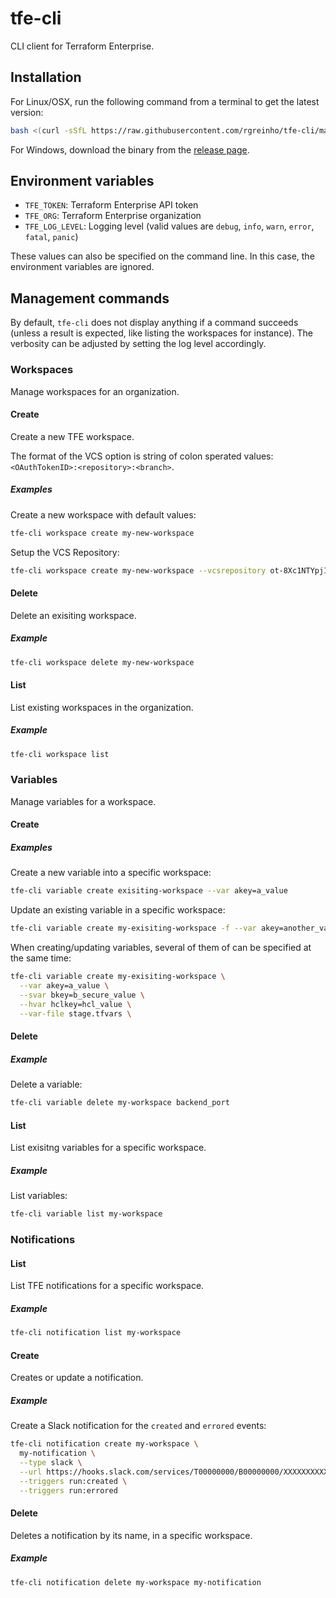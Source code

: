 # tfe-cli

CLI client for Terraform Enterprise.

## Installation

For Linux/OSX, run the following command from a terminal to get the latest version:

```bash
bash <(curl -sSfL https://raw.githubusercontent.com/rgreinho/tfe-cli/master/extras/tfe-cli-installer.sh)
```

For Windows, download the binary from the [release page](https://github.com/rgreinho/tfe-cli/releases).

## Environment variables

* `TFE_TOKEN`: Terraform Enterprise API token
* `TFE_ORG`: Terraform Enterprise organization
* `TFE_LOG_LEVEL`: Logging level (valid values are `debug`, `info`, `warn`, `error`,
  `fatal`, `panic`)

These values can also be specified on the command line. In this case, the environment
variables are ignored.

## Management commands

By default, `tfe-cli` does not display anything if a command succeeds (unless a result
is expected, like listing the workspaces for instance). The verbosity can be adjusted
by setting the log level accordingly.

### Workspaces

Manage workspaces for an organization.

#### Create

Create a new TFE workspace.

The format of the VCS option is string of colon sperated values: `<OAuthTokenID>:<repository>:<branch>`.

##### Examples

Create a new workspace with default values:

```bash
tfe-cli workspace create my-new-workspace
```

Setup the VCS Repository:

```bash
tfe-cli workspace create my-new-workspace --vcsrepository ot-8Xc1NTYpjIQZIwIh:organization/repository:master
```

#### Delete

Delete an exisiting workspace.

##### Example

```bash
tfe-cli workspace delete my-new-workspace
```

#### List

List existing workspaces in the organization.

##### Example

```bash
tfe-cli workspace list
```

### Variables

Manage variables for a workspace.

#### Create

##### Examples

Create a new variable into a specific workspace:

```bash
tfe-cli variable create exisiting-workspace --var akey=a_value
```

Update an existing variable in a specific workspace:

```bash
tfe-cli variable create my-exisiting-workspace -f --var akey=another_value
```

When creating/updating variables, several of them of can be specified at the
same time:

```bash
tfe-cli variable create my-exisiting-workspace \
  --var akey=a_value \
  --svar bkey=b_secure_value \
  --hvar hclkey=hcl_value \
  --var-file stage.tfvars \
```

#### Delete

##### Example

Delete a variable:

```bash
tfe-cli variable delete my-workspace backend_port
```

#### List

List exisitng variables for a specific workspace.

##### Example

List variables:

```bash
tfe-cli variable list my-workspace
```

### Notifications

#### List

List TFE notifications for a specific workspace.

##### Example

```bash
tfe-cli notification list my-workspace
```

#### Create

Creates or update a notification.

##### Example

Create a Slack notification for the `created` and `errored` events:

```bash
tfe-cli notification create my-workspace \
  my-notification \
  --type slack \
  --url https://hooks.slack.com/services/T00000000/B00000000/XXXXXXXXXXXXXXXXXXXXXXXX \
  --triggers run:created \
  --triggers run:errored
```

#### Delete

Deletes a notification by its name, in a specific workspace.

##### Example

```bash
tfe-cli notification delete my-workspace my-notification
```
